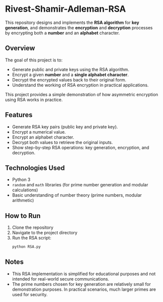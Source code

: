 # Rivest-Shamir-Adleman-RSA
This repository designs and implements the **RSA algorithm** for **key generation**, and demonstrates the **encryption** and **decryption** processes by encrypting both a **number** and an **alphabet** character.

## Overview

The goal of this project is to:
- Generate public and private keys using the RSA algorithm.
- Encrypt a given **number** and a **single alphabet character**.
- Decrypt the encrypted values back to their original form.
- Understand the working of RSA encryption in practical applications.

This project provides a simple demonstration of how asymmetric encryption using RSA works in practice.

## Features

- Generate RSA key pairs (public key and private key).
- Encrypt a numerical value.
- Encrypt an alphabet character.
- Decrypt both values to retrieve the original inputs.
- Show step-by-step RSA operations: key generation, encryption, and decryption.

## Technologies Used

- Python 3
- `random` and `math` libraries (for prime number generation and modular calculations)
- Basic understanding of number theory (prime numbers, modular arithmetic)

## How to Run

1. Clone the repository
2. Navigate to the project directory
3. Run the RSA script:
   ```bash
   python RSA.py
   ```
## Notes

- This RSA implementation is simplified for educational purposes and not intended for real-world secure communications.
- The prime numbers chosen for key generation are relatively small for demonstration purposes. In practical scenarios, much larger primes are used for security.
